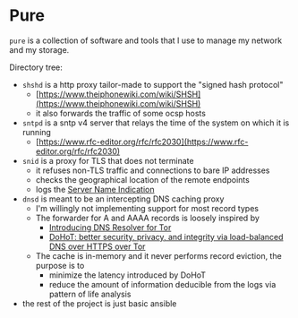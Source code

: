# Pure

`pure` is a collection of software and tools that I use to manage my network and my storage.

Directory tree:
- `shshd` is a http proxy tailor-made to support the "signed hash protocol"
    - [https://www.theiphonewiki.com/wiki/SHSH](https://www.theiphonewiki.com/wiki/SHSH)
    - it also forwards the traffic of some ocsp hosts
- `sntpd` is a sntp v4 server that relays the time of the system on which it is running
    - [https://www.rfc-editor.org/rfc/rfc2030](https://www.rfc-editor.org/rfc/rfc2030)
- `snid` is a proxy for TLS that does not terminate
    - it refuses non-TLS traffic and connections to bare IP addresses
    - checks the geographical location of the remote endpoints
    - logs the [Server Name Indication](https://www.rfc-editor.org/rfc/rfc3546.html)
- `dnsd` is meant to be an intercepting DNS caching proxy
    - I'm willingly not implementing support for most record types
    - The forwarder for A and AAAA records is loosely inspired by
        - [Introducing DNS Resolver for Tor](https://blog.cloudflare.com/welcome-hidden-resolver/)
        - [DoHoT: better security, privacy, and integrity via load-balanced DNS over HTTPS over Tor](https://blog.apnic.net/2021/09/28/dohot-better-security-privacy-and-integrity-via-load-balanced-dns-over-https-over-tor/)
    - The cache is in-memory and it never performs record eviction, the purpose is to
        - minimize the latency introduced by DoHoT
        - reduce the amount of information deducible from the logs via pattern of life analysis
- the rest of the project is just basic ansible